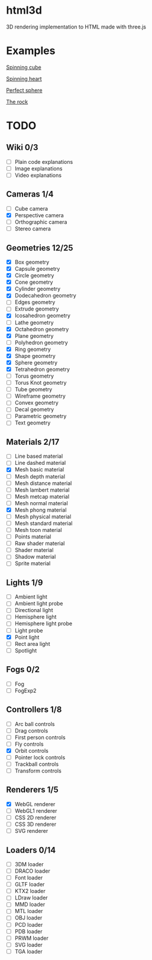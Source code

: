 # html3d

3D rendering implementation to HTML made with three.js

# Examples

[Spinning cube](https://oguzhanumutlu.github.io/html3d/examples/cube.html)

[Spinning heart](https://oguzhanumutlu.github.io/html3d/examples/heart.html)

[Perfect sphere](https://oguzhanumutlu.github.io/html3d/examples/sphere.html)

[The rock](https://oguzhanumutlu.github.io/html3d/examples/rock.html)

# TODO

## Wiki 0/3

- [ ] Plain code explanations
- [ ] Image explanations
- [ ] Video explanations

## Cameras 1/4

- [ ] Cube camera
- [X] Perspective camera
- [ ] Orthographic camera
- [ ] Stereo camera

## Geometries 12/25

- [X] Box geometry
- [X] Capsule geometry
- [X] Circle geometry
- [X] Cone geometry
- [X] Cylinder geometry
- [X] Dodecahedron geometry
- [ ] Edges geometry
- [ ] Extrude geometry
- [X] Icosahedron geometry
- [ ] Lathe geometry
- [X] Octahedron geometry
- [X] Plane geometry
- [ ] Polyhedron geometry
- [X] Ring geometry
- [X] Shape geometry
- [X] Sphere geometry
- [X] Tetrahedron geometry
- [ ] Torus geometry
- [ ] Torus Knot geometry
- [ ] Tube geometry
- [ ] Wireframe geometry
- [ ] Convex geometry
- [ ] Decal geometry
- [ ] Parametric geometry
- [ ] Text geometry

## Materials 2/17

- [ ] Line based material
- [ ] Line dashed material
- [X] Mesh basic material
- [ ] Mesh depth material
- [ ] Mesh distance material
- [ ] Mesh lambert material
- [ ] Mesh metcap material
- [ ] Mesh normal material
- [X] Mesh phong material
- [ ] Mesh physical material
- [ ] Mesh standard material
- [ ] Mesh toon material
- [ ] Points material
- [ ] Raw shader material
- [ ] Shader material
- [ ] Shadow material
- [ ] Sprite material

## Lights 1/9

- [ ] Ambient light
- [ ] Ambient light probe
- [ ] Directional light
- [ ] Hemisphere light
- [ ] Hemisphere light probe
- [ ] Light probe
- [X] Point light
- [ ] Rect area light
- [ ] Spotlight

## Fogs 0/2

- [ ] Fog
- [ ] FogExp2

## Controllers 1/8

- [ ] Arc ball controls
- [ ] Drag controls
- [ ] First person controls
- [ ] Fly controls
- [X] Orbit controls
- [ ] Pointer lock controls
- [ ] Trackball controls
- [ ] Transform controls

## Renderers 1/5

- [X] WebGL renderer
- [ ] WebGL1 renderer
- [ ] CSS 2D renderer
- [ ] CSS 3D renderer
- [ ] SVG renderer

## Loaders 0/14

- [ ] 3DM loader
- [ ] DRACO loader
- [ ] Font loader
- [ ] GLTF loader
- [ ] KTX2 loader
- [ ] LDraw loader
- [ ] MMD loader
- [ ] MTL loader
- [ ] OBJ loader
- [ ] PCD loader
- [ ] PDB loader
- [ ] PRWM loader
- [ ] SVG loader
- [ ] TGA loader